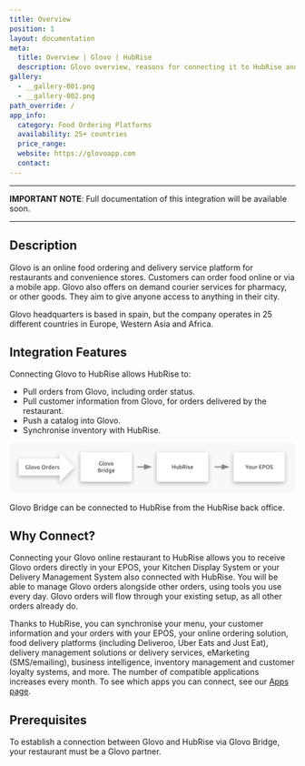 ```yaml
---
title: Overview
position: 1
layout: documentation
meta:
  title: Overview | Glovo | HubRise
  description: Glovo overview, reasons for connecting it to HubRise and summary of integrated features. Synchronise data between Glovo, your EPOS and your other apps. Share data.
gallery:
  - __gallery-001.png
  - __gallery-002.png
path_override: /
app_info:
  category: Food Ordering Platforms 
  availability: 25+ countries
  price_range:
  website: https://glovoapp.com
  contact:
---
```


---

**IMPORTANT NOTE**: Full documentation of this integration will be available soon.

---

## Description

Glovo is an online food ordering and delivery service platform for restaurants and convenience stores. Customers can order food online or via a mobile app. Glovo also offers on demand courier services for pharmacy, or other goods. They aim to give anyone access to anything in their city.

Glovo headquarters is based in spain, but the company operates in 25 different countries in Europe, Western Asia and Africa.

## Integration Features

Connecting Glovo to HubRise allows HubRise to:

- Pull orders from Glovo, including order status.
- Pull customer information from Glovo, for orders delivered by the restaurant.
- Push a catalog into Glovo.
- Synchronise inventory with HubRise.
  
![Diagram of the connection flow between Glovo, Glovo Bridge, and HubRise](../images/000-en-2x-glovo-connection-diagram.png)


Glovo Bridge can be connected to HubRise from the HubRise back office.

## Why Connect?

Connecting your Glovo online restaurant to HubRise allows you to receive Glovo orders directly in your EPOS, your Kitchen Display System or your Delivery Management System also connected with HubRise. You will be able to manage Glovo orders alongside other orders, using tools you use every day. Glovo orders will flow through your existing setup, as all other orders already do.

Thanks to HubRise, you can synchronise your menu, your customer information and your orders with your EPOS, your online ordering solution, food delivery platforms (including Deliveroo, Uber Eats and Just Eat), delivery management solutions or delivery services, eMarketing (SMS/emailing), business intelligence, inventory management and customer loyalty systems, and more. The number of compatible applications increases every month. To see which apps you can connect, see our [Apps page](/apps).

## Prerequisites

To establish a connection between Glovo and HubRise via Glovo Bridge, your restaurant must be a Glovo partner. 
